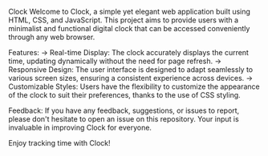 Clock
Welcome to Clock, a simple yet elegant web application built using HTML, CSS, and JavaScript. This project aims to provide users with a minimalist and functional digital clock that can be accessed conveniently through any web browser.

Features:
-> Real-time Display: The clock accurately displays the current time, updating dynamically without the need for page refresh.
-> Responsive Design: The user interface is designed to adapt seamlessly to various screen sizes, ensuring a consistent experience across devices.
-> Customizable Styles: Users have the flexibility to customize the appearance of the clock to suit their preferences, thanks to the use of CSS styling.

Feedback:
If you have any feedback, suggestions, or issues to report, please don't hesitate to open an issue on this repository. Your input is invaluable in improving Clock for everyone.

Enjoy tracking time with Clock!
